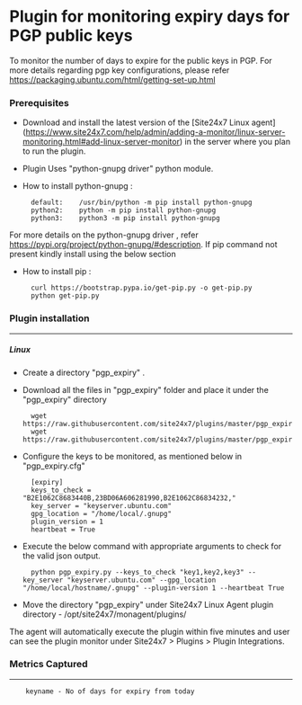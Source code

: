 Plugin for monitoring expiry days for PGP public keys
=====================================================

To monitor the number of days to expire for the public keys in PGP. For more details regarding pgp key configurations, please refer https://packaging.ubuntu.com/html/getting-set-up.html

### Prerequisites

- Download and install the latest version of the [Site24x7 Linux agent] (https://www.site24x7.com/help/admin/adding-a-monitor/linux-server-monitoring.html#add-linux-server-monitor) in the server where you plan to run the plugin. 

- Plugin Uses "python-gnupg driver" python module.

- How to install python-gnupg :

		default:    /usr/bin/python -m pip install python-gnupg
		python2:    python -m pip install python-gnupg
		python3:    python3 -m pip install python-gnupg

For more details on the python-gnupg driver , refer https://pypi.org/project/python-gnupg/#description. If pip command not present kindly install using the below section

- How to install pip :
	
		curl https://bootstrap.pypa.io/get-pip.py -o get-pip.py
		python get-pip.py

### Plugin installation
---
##### Linux 

- Create a directory "pgp_expiry" .

- Download all the files in "pgp_expiry" folder and place it under the "pgp_expiry" directory

		wget https://raw.githubusercontent.com/site24x7/plugins/master/pgp_expiry/pgp_expiry.py
		wget https://raw.githubusercontent.com/site24x7/plugins/master/pgp_expiry/pgp_expiry.cfg
	
- Configure the keys to be monitored, as mentioned below in "pgp_expiry.cfg"

		[expiry]
		keys_to_check = "B2E1062C8683440B,23BD06A606281990,B2E1062C86834232,"
		key_server = "keyserver.ubuntu.com"
		gpg_location = "/home/local/.gnupg"
		plugin_version = 1
		heartbeat = True

- Execute the below command with appropriate arguments to check for the valid json output.  

		python pgp_expiry.py --keys_to_check "key1,key2,key3" --key_server "keyserver.ubuntu.com" --gpg_location "/home/local/hostname/.gnupg" --plugin-version 1 --heartbeat True
		
- Move the directory "pgp_expiry" under Site24x7 Linux Agent plugin directory - /opt/site24x7/monagent/plugins/

The agent will automatically execute the plugin within five minutes and user can see the plugin monitor under Site24x7 > Plugins > Plugin Integrations.

### Metrics Captured
---
    	keyname - No of days for expiry from today
